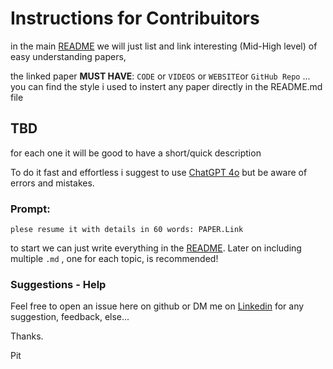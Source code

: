# Instructions for Contribuitors
in the main [README](README.md) we will just list and link interesting (Mid-High level) of easy understanding papers, 
   
the linked paper **MUST HAVE**: `CODE` or `VIDEOS` or `WEBSITE`or `GitHub Repo` ... 
you can find the style i used to instert any paper directly in the README.md file

## TBD   
for each one it will be good to have a short/quick description

To do it fast and effortless i suggest to use [ChatGPT 4o](www.chatgpt.com) but be aware of errors and mistakes.

### Prompt: 
```
plese resume it with details in 60 words: PAPER.Link
```

to start we can just write everything in the [README](README.md).
Later on including multiple `.md` , one for each topic, is recommended!

### Suggestions - Help
Feel free to open an issue here on github or DM me on [Linkedin](https://www.linkedin.com/in/pietro-dardano/) for any suggestion, feedback, else...

Thanks.

Pit
